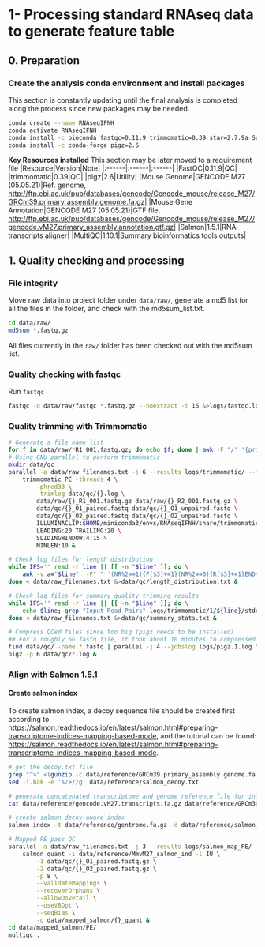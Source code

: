 # 1- Processing standard RNAseq data to generate feature table
## 0. Preparation
### Create the analysis conda environment and install packages
This section is constantly updating until the final analysis is completed along the process since new packages may be needed.
```sh
conda create --name RNAseqIFNH
conda activate RNAseqIFNH
conda install -c bioconda fastqc=0.11.9 trimmomatic=0.39 star=2.7.9a Subread=2.0.1 salmon=1.5.1 
conda install -c conda-forge pigz=2.6

```

**Key Resources installed**
This section may be later moved to a requirement file
|Resource|Version|Note|
|:------|:------|:------|
|FastQC|0.11.9|QC|
|trimmomatic|0.39|QC|
|pigz|2.6|Utility|
|Mouse Genome|GENCODE M27 (05.05.21)|Ref. genome, http://ftp.ebi.ac.uk/pub/databases/gencode/Gencode_mouse/release_M27/GRCm39.primary_assembly.genome.fa.gz|
|Mouse Gene Annotation|GENCODE M27 (05.05.21)|GTF file, http://ftp.ebi.ac.uk/pub/databases/gencode/Gencode_mouse/release_M27/gencode.vM27.primary_assembly.annotation.gtf.gz|
|Salmon|1.5.1|RNA transcripts aligner|
|MultiQC|1.10.1|Summary bioinformatics tools outputs|

## 1. Quality checking and processing

### File integrity
Move raw data into project folder under `data/raw/`, generate a md5 list for all the files in the folder, and check with the md5sum_list.txt.

```sh
cd data/raw/
md5sum *.fastq.gz
```
All files currently in the `raw/` folder has been checked out with the md5sum list.

### Quality checking with fastqc
Run `fastqc`
```sh
fastqc -o data/raw/fastqc *.fastq.gz --noextract -t 16 &>logs/fastqc.logs &
```

### Quality trimming with Trimmomatic
```sh
# Generate a file name list
for f in data/raw/*R1_001.fastq.gz; do echo $f; done | awk -F "/" '{print $3}' | sed -e 's/_R1_001.fastq.gz//g' > data/raw_filenames.txt
# Using GNU parallel to perform trimmomatic
mkdir data/qc
parallel -a data/raw_filenames.txt -j 6 --results logs/trimmomatic/ --joblog logs/trimmomatic.log \
    trimmomatic PE -threads 4 \
        -phred33 \
        -trimlog data/qc/{}.log \
        data/raw/{}_R1_001.fastq.gz data/raw/{}_R2_001.fastq.gz \
        data/qc/{}_O1_paired.fastq data/qc/{}_O1_unpaired.fastq \
        data/qc/{}_O2_paired.fastq data/qc/{}_O2_unpaired.fastq \
        ILLUMINACLIP:$HOME/miniconda3/envs/RNAseqIFNH/share/trimmomatic/adapters/TruSeq3-PE-2.fa:2:30:10:2:TRUE \
        LEADING:20 TRAILING:20 \
        SLIDINGWINDOW:4:15 \
        MINLEN:10 &

# Check log files for length distribution
while IFS='' read -r line || [[ -n "$line" ]]; do \
    awk -v a="$line"  -F" " '(NR%2==1){F[$3]+=1}(NR%2==0){R[$3]+=1}END{for (i in F) print a,"R1",i,F[i]}END{for (j in R) print a,"R2",j,R[j]}' data/qc/${line}.log; \
done < data/raw_filenames.txt &>data/qc/length_distribution.txt &

# Check log files for summary quality trimming results
while IFS='' read -r line || [[ -n "$line" ]]; do \
    echo $line; grep "Input Read Pairs" logs/trimmomatic/1/${line}/stderr;
done < data/raw_filenames.txt &>data/qc/summary_stats.txt &

# Compress QCed files since too big (pigz needs to be installed)
## For a roughly 6G fastq file, it took about 10 minutes to compressed with pigz using 4 threads. 
find data/qc/ -name *.fastq | parallel -j 4 --jobslog logs/pigz.1.log "pigz -p 4 {}" &
pigz -p 6 data/qc/*.log &
```

### Align with Salmon 1.5.1
#### Create salmon index
To create salmon index, a decoy sequence file should be created first according to https://salmon.readthedocs.io/en/latest/salmon.html#preparing-transcriptome-indices-mapping-based-mode, and the tutorial can be found: https://salmon.readthedocs.io/en/latest/salmon.html#preparing-transcriptome-indices-mapping-based-mode.
```sh
# get the decoy.txt file
grep "^>" <(gunzip -c data/reference/GRCm39.primary_assembly.genome.fa.gz) | cut -d " " -f 1 > data/reference/salmon_decoy.txt
sed -i.bak -e 's/>//g' data/reference/salmon_decoy.txt

# generate concatenated transcriptome and genome reference file for index
cat data/reference/gencode.vM27.transcripts.fa.gz data/reference/GRCm39.primary_assembly.genome.fa.gz > data/reference/gentrome.fa.gz

# create salmon decoy-aware index
salmon index -t data/reference/gentrome.fa.gz -d data/reference/salmon_decoy.txt -i data/reference/MmvM27_salmon_ind --gencode -p 12 &>logs/salmon_index.log &

```

```sh
# Mapped PE pass QC
parallel -a data/raw_filenames.txt -j 3 --results logs/salmon_map_PE/ --joblog logs/salmon_map_PE.log \
    salmon quant -i data/reference/MmvM27_salmon_ind -l IU \
        -1 data/qc/{}_O1_paired.fastq.gz \
        -2 data/qc/{}_O2_paired.fastq.gz \
        -p 8 \
        --validateMappings \
        --recoverOrphans \
        --allowDovetail \
        --useVBOpt \
        --seqBias \
        -o data/mapped_salmon/{}_quant &
cd data/mapped_salmon/PE/
multiqc .

```